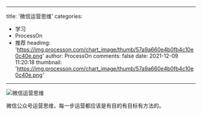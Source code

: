 
---
title: '微信运营思维'
categories: 
 - 学习
 - ProcessOn
 - 推荐
headimg: 'https://img.processon.com/chart_image/thumb/57a9a660e4b0fb4c10e0c40e.png'
author: ProcessOn
comments: false
date: 2021-12-09 11:20:18
thumbnail: 'https://img.processon.com/chart_image/thumb/57a9a660e4b0fb4c10e0c40e.png'
---

<div>   
<img class="thumb" alt="微信运营思维" src="https://img.processon.com/chart_image/thumb/57a9a660e4b0fb4c10e0c40e.png" referrerpolicy="no-referrer">
<p>微信公众号运营思维，每一步运营都应该是有目的有目标有方法的。</p>  
</div>
            